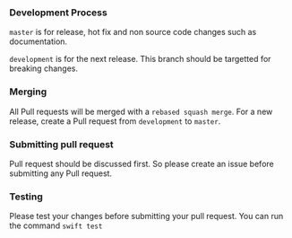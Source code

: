 ### Development Process

`master` is for release, hot fix and non source code changes such as documentation.

`development` is for the next release. This branch should be targetted for breaking changes.

### Merging

All Pull requests will be merged with a `rebased squash merge`.
For a new release, create a Pull request from `development` to `master`.

### Submitting pull request
Pull request should be discussed first. So please create an issue before submitting any Pull request. 

### Testing
Please test your changes before submitting your pull request. You can run the command `swift test`
